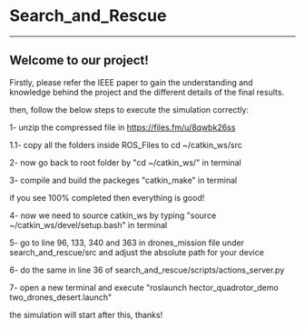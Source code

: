 # Search_and_Rescue

----------------------
Welcome to our project!
----------------------

Firstly, please refer the IEEE paper to gain the understanding and knowledge behind the project and the different details of the final results.

then, follow the below steps to execute the simulation correctly:

1- unzip the compressed file in https://files.fm/u/8qwbk26ss

1.1- copy all the folders inside ROS_Files to cd ~/catkin_ws/src

2- now go back to root folder by "cd ~/catkin_ws/" in terminal

3- compile and build the packeges "catkin_make" in terminal

if you see 100% completed then everything is good!

4- now we need to source catkin_ws by typing "source ~/catkin_ws/devel/setup.bash" in terminal

5- go to line 96, 133, 340 and 363 in drones_mission file under search_and_rescue/src and adjust the absolute path for your device

6- do the same in line 36 of search_and_rescue/scripts/actions_server.py

7- open a new terminal and execute "roslaunch hector_quadrotor_demo two_drones_desert.launch"

the simulation will start after this, thanks!


